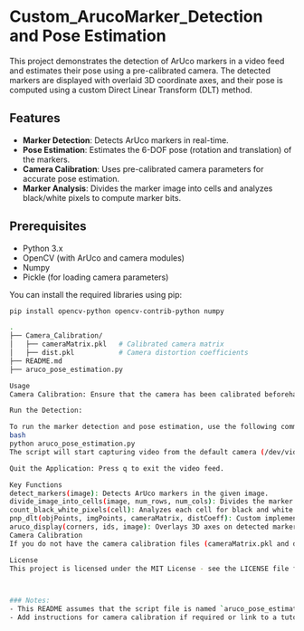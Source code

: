 # Custom_ArucoMarker_Detection and Pose Estimation


This project demonstrates the detection of ArUco markers in a video feed and estimates their pose using a pre-calibrated camera. The detected markers are displayed with overlaid 3D coordinate axes, and their pose is computed using a custom Direct Linear Transform (DLT) method.

## Features

- **Marker Detection**: Detects ArUco markers in real-time.
- **Pose Estimation**: Estimates the 6-DOF pose (rotation and translation) of the markers.
- **Camera Calibration**: Uses pre-calibrated camera parameters for accurate pose estimation.
- **Marker Analysis**: Divides the marker image into cells and analyzes black/white pixels to compute marker bits.

## Prerequisites

- Python 3.x
- OpenCV (with ArUco and camera modules)
- Numpy
- Pickle (for loading camera parameters)

You can install the required libraries using pip:

```bash
pip install opencv-python opencv-contrib-python numpy

.
├── Camera_Calibration/
│   ├── cameraMatrix.pkl   # Calibrated camera matrix
│   ├── dist.pkl           # Camera distortion coefficients
├── README.md
├── aruco_pose_estimation.py

Usage
Camera Calibration: Ensure that the camera has been calibrated beforehand. The calibration files cameraMatrix.pkl and dist.pkl should be stored in the Camera_Calibration/ directory.

Run the Detection:

To run the marker detection and pose estimation, use the following command:
bash
python aruco_pose_estimation.py
The script will start capturing video from the default camera (/dev/video0 on Linux, the first available camera on Windows). Detected markers will be highlighted, and their pose will be displayed.

Quit the Application: Press q to exit the video feed.

Key Functions
detect_markers(image): Detects ArUco markers in the given image.
divide_image_into_cells(image, num_rows, num_cols): Divides the marker image into grid cells for bit analysis.
count_black_white_pixels(cell): Analyzes each cell for black and white pixel counts.
pnp_dlt(objPoints, imgPoints, cameraMatrix, distCoeff): Custom implementation of the PnP algorithm for pose estimation using Direct Linear Transform.
aruco_display(corners, ids, image): Overlays 3D axes on detected markers and displays their pose.
Camera Calibration
If you do not have the camera calibration files (cameraMatrix.pkl and dist.pkl), you will need to calibrate your camera first. You can use the OpenCV calibrateCamera() function to obtain these parameters by capturing images of a chessboard pattern.

License
This project is licensed under the MIT License - see the LICENSE file for details.



### Notes:
- This README assumes that the script file is named `aruco_pose_estimation.py`.
- Add instructions for camera calibration if required or link to a tutorial for calibrate
